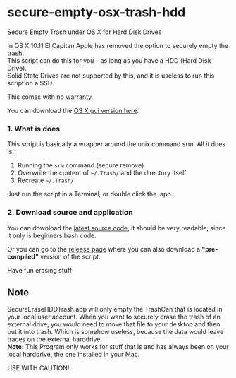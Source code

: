 # secure-empty-osx-trash-hdd
Secure Empty Trash under OS X for Hard Disk Drives

In OS X 10.11 El Capitan Apple has removed the option to securely empty the trash.   
This script can do this for you – as long as you have a HDD (Hard Disk Drive).   
Solid State Drives are not supported by this, and it is useless to run this script on a SSD.  

This comes with no warranty.   

You can download the [OS X gui version here](https://github.com/3vincent/secure-empty-osx-trash-hdd/releases).

### 1. What is does

This script is basically a wrapper around the unix command srm. All it does is: 

1. Running the `srm` command (secure remove)  
2. Overwrite the content of `~/.Trash/` and the directory itself  
3. Recreate `~/.Trash/` 

Just run the script in a Terminal, or double click the .app.  


### 2. Download source and application

You can download the [latest source code](https://github.com/3vincent/secure-empty-osx-trash-hdd/archive/master.zip), it should be very readable, since it only is beginners bash code. 

Or you can go to the [release page](https://github.com/3vincent/secure-empty-osx-trash-hdd/releases) where you can also download a **"pre-compiled"** version of the script. 

Have fun erasing stuff


Note
-----

SecureEraseHDDTrash.app will only empty the TrashCan that is located in your local user account. When you want to securely erase the trash of an external drive, you would need to move that file to your desktop and then put it into trash. Which is somehow useless, because the data would leave traces on the external harddrive.  
**Note:** This Program only works for stuff that is and has always been on your local harddrive, the one installed in your Mac.

USE WITH CAUTION!
